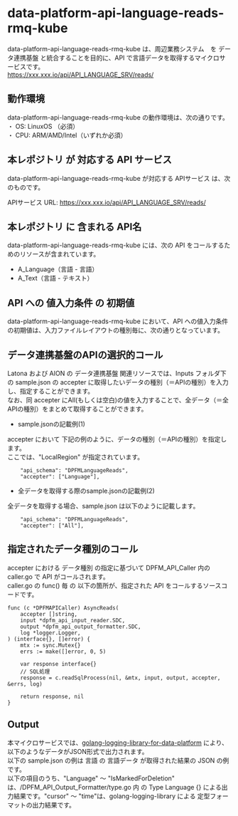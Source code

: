 # data-platform-api-language-reads-rmq-kube
data-platform-api-language-reads-rmq-kube は、周辺業務システム　を データ連携基盤 と統合することを目的に、API で言語データを取得するマイクロサービスです。  
https://xxx.xxx.io/api/API_LANGUAGE_SRV/reads/

## 動作環境
data-platform-api-language-reads-rmq-kube の動作環境は、次の通りです。  
・ OS: LinuxOS （必須）  
・ CPU: ARM/AMD/Intel（いずれか必須）  

## 本レポジトリ が 対応する API サービス
data-platform-api-language-reads-rmq-kube が対応する APIサービス は、次のものです。

APIサービス URL: https://xxx.xxx.io/api/API_LANGUAGE_SRV/reads/

## 本レポジトリ に 含まれる API名
data-platform-api-language-reads-rmq-kube には、次の API をコールするためのリソースが含まれています。  

* A_Language（言語 - 言語）
* A_Text（言語 - テキスト）

## API への 値入力条件 の 初期値
data-platform-api-language-reads-rmq-kube において、API への値入力条件の初期値は、入力ファイルレイアウトの種別毎に、次の通りとなっています。  

## データ連携基盤のAPIの選択的コール

Latona および AION の データ連携基盤 関連リソースでは、Inputs フォルダ下の sample.json の accepter に取得したいデータの種別（＝APIの種別）を入力し、指定することができます。  
なお、同 accepter にAll(もしくは空白)の値を入力することで、全データ（＝全APIの種別）をまとめて取得することができます。  

* sample.jsonの記載例(1)  

accepter において 下記の例のように、データの種別（＝APIの種別）を指定します。  
ここでは、"LocalRegion" が指定されています。    
  
```
	"api_schema": "DPFMLanguageReads",
	"accepter": ["Language"],
```
  
* 全データを取得する際のsample.jsonの記載例(2)  

全データを取得する場合、sample.json は以下のように記載します。  

```
	"api_schema": "DPFMLanguageReads",
	"accepter": ["All"],
```

## 指定されたデータ種別のコール

accepter における データ種別 の指定に基づいて DPFM_API_Caller 内の caller.go で API がコールされます。  
caller.go の func() 毎 の 以下の箇所が、指定された API をコールするソースコードです。  

```
func (c *DPFMAPICaller) AsyncReads(
	accepter []string,
	input *dpfm_api_input_reader.SDC,
	output *dpfm_api_output_formatter.SDC,
	log *logger.Logger,
) (interface{}, []error) {
	mtx := sync.Mutex{}
	errs := make([]error, 0, 5)

	var response interface{}
	// SQL処理
	response = c.readSqlProcess(nil, &mtx, input, output, accepter, &errs, log)

	return response, nil
}
```

## Output  
本マイクロサービスでは、[golang-logging-library-for-data-platform](https://github.com/latonaio/golang-logging-library-for-data-platform) により、以下のようなデータがJSON形式で出力されます。  
以下の sample.json の例は 言語 の 言語データ が取得された結果の JSON の例です。  
以下の項目のうち、"Language" ～ "IsMarkedForDeletion" は、/DPFM_API_Output_Formatter/type.go 内 の Type Language {} による出力結果です。"cursor" ～ "time"は、golang-logging-library による 定型フォーマットの出力結果です。  

```
```
